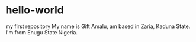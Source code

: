 # hello-world
my first repository
My name is Gift Amalu, am based in Zaria, Kaduna State. I'm from Enugu State Nigeria.
